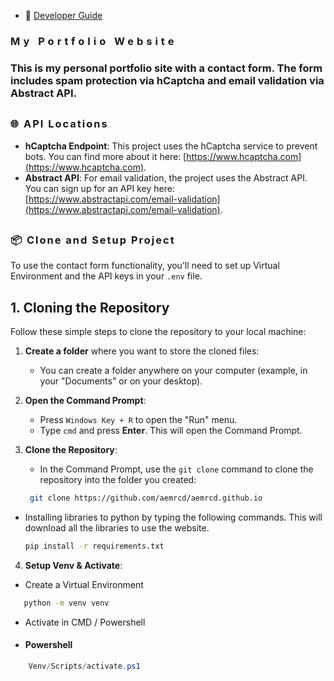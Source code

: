 
- 📘 [Developer Guide](README.contact.md)

<h3 style="letter-spacing:5px;"> My Portfolio Website</h3>

### This is my personal portfolio site with a contact form. The form includes spam protection via **hCaptcha** and email validation via **Abstract API**.

## <h3 style="letter-spacing:2px"> 🌐 API Locations </h3> 

- **hCaptcha Endpoint**: This project uses the hCaptcha service to prevent bots. You can find more about it here: [https://www.hcaptcha.com](https://www.hcaptcha.com).
- **Abstract API**: For email validation, the project uses the Abstract API. You can sign up for an API key here: [https://www.abstractapi.com/email-validation](https://www.abstractapi.com/email-validation).

## <h3 style="letter-spacing:2px">  📦 Clone and Setup Project </h3> 

To use the contact form functionality, you’ll need to set up Virtual Environment and the API keys in your `.env` file.

## 1. Cloning the Repository

Follow these simple steps to clone the repository to your local machine:

1. **Create a folder** where you want to store the cloned files:
   - You can create a folder anywhere on your computer (example, in your "Documents" or on your desktop).

2. **Open the Command Prompt**:
   - Press `Windows Key + R` to open the "Run" menu.
   - Type `cmd` and press **Enter**. This will open the Command Prompt.

3. **Clone the Repository**:
   - In the Command Prompt, use the `git clone` command to clone the repository into the folder you created:
   ```bash
    git clone https://github.com/aemrcd/aemrcd.github.io
   
- Installing libraries to python by typing the following commands. This will download all the libraries to use the website.

    ```bash 
    pip install -r requirements.txt
    ```
4. **Setup Venv & Activate**:
- Create a Virtual Environment
```bash
   python -m venv venv
```
- Activate in CMD / Powershell
- #### Powershell
```Powershell
    Venv/Scripts/activate.ps1 
```


